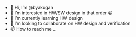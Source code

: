 - 👋 Hi, I’m @byakugan
- 👀 I’m interested in HW/SW design in that order 😀
- 🌱 I’m currently learning HW design
- 💞️ I’m looking to collaborate on HW design and verification
- 📫 How to reach me ...

<!---
byakugan/byakugan is a ✨ special ✨ repository because its `README.md` (this file) appears on your GitHub profile.
You can click the Preview link to take a look at your changes.
--->

